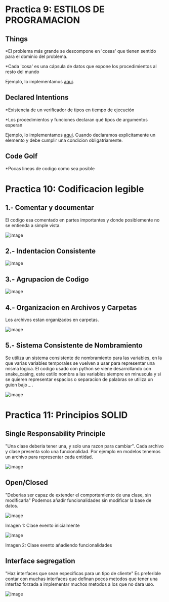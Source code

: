 
# Practica 9: ESTILOS DE PROGRAMACION

## Things

*El problema más grande se descompone en 'cosas' que tienen sentido para el dominio del problema.

*Cada 'cosa' es una cápsula de datos que expone los procedimientos al resto del mundo

Ejemplo, lo implementamos [aqui](https://github.com/GiedraAlexandra19/Final_Project_Software_Engineer/blob/main/Evento.py).


## Declared Intentions

*Existencia de un verificador de tipos en tiempo de ejecución

*Los procedimientos y funciones declaran qué tipos de argumentos esperan

Ejemplo, lo implementamos [aqui](https://github.com/GiedraAlexandra19/Final_Project_Software_Engineer/blob/main/Evento.py).
Cuando declaramos explicitamente un elemento y debe cumplir una condicion obligatriamente.

## Code Golf

*Pocas lineas de codigo como sea posible


# Practica 10: Codificacion legible

## 1.- Comentar y documentar
El codigo esa comentado en partes importantes y donde posiblemente no se entienda a simple vista.

![image](https://user-images.githubusercontent.com/83047121/185673813-dfd39d74-8a64-4bd1-b12b-9260d9fdf707.png)

## 2.- Indentacion Consistente

![image](https://user-images.githubusercontent.com/83047121/185671822-d0d27953-9030-40b1-98c7-cd075fcf5bb5.png)

## 3.- Agrupacion de Codigo

![image](https://user-images.githubusercontent.com/83047121/185673511-0676ffdb-27d4-4dbb-8666-d8987ebd0516.png)

## 4.- Organizacion en Archivos y Carpetas
Los archivos estan organizados en carpetas.

![image](https://user-images.githubusercontent.com/83047121/185671865-d0ab1788-ef2c-406d-8a49-fb02f95eb1eb.png)

## 5.- Sistema Consistente de Nombramiento
Se utiliza un sistema consistente de nombramiento para las variables, en la que varias variables temporales se vuelven a usar para representar una misma logica. El codigo usado con python se viene desarrollando con snake_casing, este estilo nombra a las variables siempre en minuscula y si se quieren representar espacios o separacion de palabras se utiliza un guion bajo _ .

![image](https://user-images.githubusercontent.com/83047121/185671621-16b5c762-c2ba-4e1b-a346-6b98c18a2efd.png)

# Practica 11: Principios SOLID

## Single Responsability Principle
"Una clase deberia tener una, y solo una razon para cambiar".
Cada archivo y clase presenta solo una funcionalidad. Por ejemplo en modelos tenemos un archivo para representar cada entidad.

![image](https://user-images.githubusercontent.com/83047121/185970492-262cb494-7075-47a8-8041-d63bbeae8ea8.png)

## Open/Closed
"Deberias ser capaz de extender el comportamiento de una clase, sin modificarla"
Podemos añadir funcionalidades sin modificar la base de datos.

![image](https://user-images.githubusercontent.com/83047121/185971562-83809607-befc-4509-88c6-e6bec0b8a202.png)

Imagen 1: Clase evento inicialmente

![image](https://user-images.githubusercontent.com/83047121/185971671-0db1bb24-209f-4cfb-82a9-6c4ce79a24a4.png)

Imagen 2: Clase evento añadiendo funcionalidades

## Interface segregation
"Haz interfaces que sean especificas para un tipo de cliente"
Es preferible contar con muchas interfaces que definan pocos metodos que tener una interfaz forzada a implementar muchos metodos a los que no dara uso.

![image](https://user-images.githubusercontent.com/83047121/185973059-285f9fab-370c-461b-9285-8b9c88e1d3c8.png)
